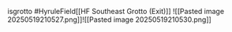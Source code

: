 isgrotto #HyruleField[[HF Southeast Grotto (Exit)]]
![[Pasted image 20250519210527.png]]![[Pasted image 20250519210530.png]]